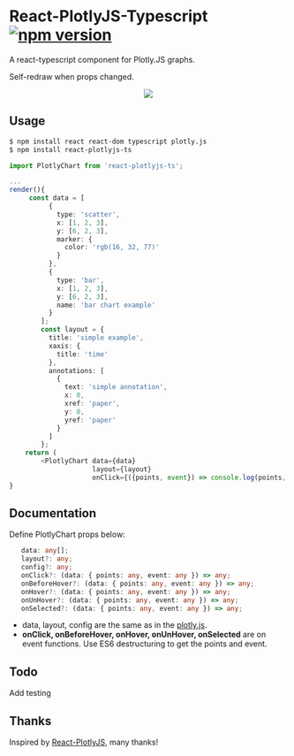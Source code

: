 # React-PlotlyJS-Typescript [![npm version](https://badge.fury.io/js/react-plotlyjs-ts.svg)](https://badge.fury.io/js/react-plotlyjs-ts)

A react-typescript component for Plotly.JS graphs.

Self-redraw when props changed. 

<p align="center">
    <img src="https://github.com/davidctj/react-plotlyjs-ts/blob/master/images/example.png" />
</p>

## Usage

```bash
$ npm install react react-dom typescript plotly.js
$ npm install react-plotlyjs-ts
```

```typescript
import PlotlyChart from 'react-plotlyjs-ts';

...
render(){    
     const data = [
          {
            type: 'scatter',  
            x: [1, 2, 3],     
            y: [6, 2, 3],     
            marker: {       
              color: 'rgb(16, 32, 77)'
            }
          },
          {
            type: 'bar',   
            x: [1, 2, 3],  
            y: [6, 2, 3],  
            name: 'bar chart example' 
          }
        ];
        const layout = {           
          title: 'simple example', 
          xaxis: {                 
            title: 'time'         
          },
          annotations: [           
            {
              text: 'simple annotation',    
              x: 0,                         
              xref: 'paper',                
              y: 0,                         
              yref: 'paper'                 
            }
          ]
        };        
    return (
        <PlotlyChart data={data}
                     layout={layout}
                     onClick={({points, event}) => console.log(points, event)}>    )
}
```

## Documentation
Define PlotlyChart props below:
```typescript
   data: any[];
   layout?: any;
   config?: any;
   onClick?: (data: { points: any, event: any }) => any;
   onBeforeHover?: (data: { points: any, event: any }) => any;
   onHover?: (data: { points: any, event: any }) => any;
   onUnHover?: (data: { points: any, event: any }) => any;
   onSelected?: (data: { points: any, event: any }) => any;
```
* data, layout, config are the same as in the [plotly.js](https://www.npmjs.com/package/plotly.js).
* <b>onClick, onBeforeHover, onHover, onUnHover, onSelected</b> are on event functions. 
Use ES6 destructuring to get the points and event.


## Todo
Add testing

## Thanks
Inspired by [React-PlotlyJS](https://github.com/benjeffery/react-plotlyjs), many thanks!